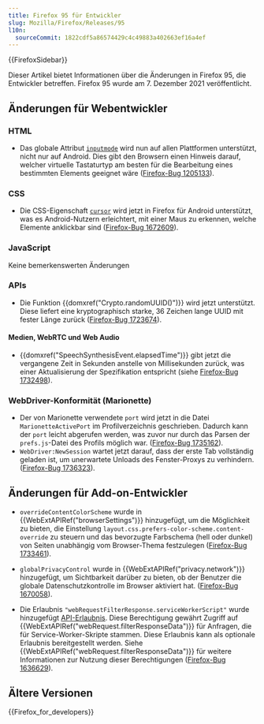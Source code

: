 ```yaml
---
title: Firefox 95 für Entwickler
slug: Mozilla/Firefox/Releases/95
l10n:
  sourceCommit: 1822cdf5a86574429c4c49883a402663ef16a4ef
---
```


{{FirefoxSidebar}}

Dieser Artikel bietet Informationen über die Änderungen in Firefox 95, die Entwickler betreffen.
Firefox 95 wurde am 7. Dezember 2021 veröffentlicht.

## Änderungen für Webentwickler

### HTML

- Das globale Attribut [`inputmode`](/de/docs/Web/HTML/Global_attributes/inputmode) wird nun auf allen Plattformen unterstützt, nicht nur auf Android.
  Dies gibt den Browsern einen Hinweis darauf, welcher virtuelle Tastaturtyp am besten für die Bearbeitung eines bestimmten Elements geeignet wäre ([Firefox-Bug 1205133](https://bugzil.la/1205133)).

### CSS

- Die CSS-Eigenschaft [`cursor`](/de/docs/Web/CSS/cursor) wird jetzt in Firefox für Android unterstützt,
  was es Android-Nutzern erleichtert, mit einer Maus zu erkennen, welche Elemente anklickbar sind ([Firefox-Bug 1672609](https://bugzil.la/1672609)).

### JavaScript

Keine bemerkenswerten Änderungen

### APIs

- Die Funktion {{domxref("Crypto.randomUUID()")}} wird jetzt unterstützt. Diese liefert eine kryptographisch starke, 36 Zeichen lange UUID mit fester Länge zurück ([Firefox-Bug 1723674](https://bugzil.la/1723674)).

#### Medien, WebRTC und Web Audio

- {{domxref("SpeechSynthesisEvent.elapsedTime")}} gibt jetzt die vergangene Zeit in Sekunden anstelle von Millisekunden zurück, was einer Aktualisierung der Spezifikation entspricht (siehe [Firefox-Bug 1732498](https://bugzil.la/1732498)).

### WebDriver-Konformität (Marionette)

- Der von Marionette verwendete `port` wird jetzt in die Datei `MarionetteActivePort` im Profilverzeichnis geschrieben. Dadurch kann der `port` leicht abgerufen werden, was zuvor nur durch das Parsen der `prefs.js`-Datei des Profils möglich war. ([Firefox-Bug 1735162](https://bugzil.la/1735162)).
- `WebDriver:NewSession` wartet jetzt darauf, dass der erste Tab vollständig geladen ist, um unerwartete Unloads des Fenster-Proxys zu verhindern. ([Firefox-Bug 1736323](https://bugzil.la/1736323)).

## Änderungen für Add-on-Entwickler

- `overrideContentColorScheme` wurde in {{WebExtAPIRef("browserSettings")}} hinzugefügt, um die Möglichkeit zu bieten, die Einstellung `layout.css.prefers-color-scheme.content-override` zu steuern und das bevorzugte Farbschema (hell oder dunkel) von Seiten unabhängig vom Browser-Thema festzulegen ([Firefox-Bug 1733461](https://bugzil.la/1733461)).

- `globalPrivacyControl` wurde in {{WebExtAPIRef("privacy.network")}} hinzugefügt, um Sichtbarkeit darüber zu bieten, ob der Benutzer die globale Datenschutzkontrolle im Browser aktiviert hat. ([Firefox-Bug 1670058](https://bugzil.la/1670058)).

- Die Erlaubnis `"webRequestFilterResponse.serviceWorkerScript"` wurde hinzugefügt [API-Erlaubnis](/de/docs/Mozilla/Add-ons/WebExtensions/manifest.json/permissions#api_permissions). Diese Berechtigung gewährt Zugriff auf {{WebExtAPIRef("webRequest.filterResponseData")}} für Anfragen, die für Service-Worker-Skripte stammen. Diese Erlaubnis kann als optionale Erlaubnis bereitgestellt werden. Siehe {{WebExtAPIRef("webRequest.filterResponseData")}} für weitere Informationen zur Nutzung dieser Berechtigungen ([Firefox-Bug 1636629](https://bugzil.la/1636629)).

## Ältere Versionen

{{Firefox_for_developers}}
